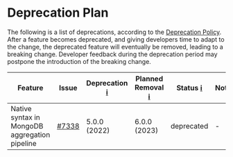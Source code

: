 # Deprecation Plan <!-- omit in toc -->

The following is a list of deprecations, according to the [Deprecation Policy](https://github.com/parse-community/parse-server/blob/master/CONTRIBUTING.md#deprecation-policy). After a feature becomes deprecated, and giving developers time to adapt to the change, the deprecated feature will eventually be removed, leading to a breaking change. Developer feedback during the deprecation period may postpone the introduction of the breaking change.

| Feature | Issue | Deprecation [ℹ️][i_deprecation] | Planned Removal [ℹ️][i_removal] | Status [ℹ️][i_status] | Notes |
|---------|----|------------------|----------------------|----------|-------|
| Native syntax in MongoDB aggregation pipeline | [#7338](https://github.com/parse-community/parse-server/issues/7338) | 5.0.0 (2022) | 6.0.0 (2023) | deprecated | - |


[i_deprecation]: ## "The version and date of the deprecation."
[i_removal]: ## "The version and date of the planned removal."
[i_status]: ## "The current status of the deprecation: deprecated (the feature is deprecated and still available), removed (the deprecated feature has been removed and is unavailable), retracted (the deprecation has been retracted and the feature will not be removed."